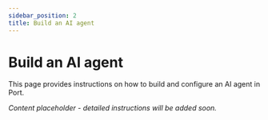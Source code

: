 ```yaml
---
sidebar_position: 2
title: Build an AI agent
---
```


# Build an AI agent

This page provides instructions on how to build and configure an AI agent in Port.

*Content placeholder - detailed instructions will be added soon.* 